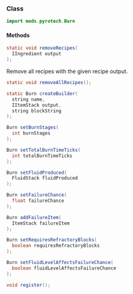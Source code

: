 
### Class

```java
import mods.pyrotech.Burn
```

#### Methods

```java
static void removeRecipes(
  IIngredient output
);
```

Remove all recipes with the given recipe output.

```java
static void removeAllRecipes();
```


```java
static Burn createBuilder(
  string name, 
  IItemStack output, 
  string blockString
);
```

```java
Burn setBurnStages(
  int burnStages
);
```


```java
Burn setTotalBurnTimeTicks(
  int totalBurnTimeTicks
);
```


```java
Burn setFluidProduced(
  FluidStack fluidProduced
);
```


```java
Burn setFailureChance(
  float failureChance
);
```


```java
Burn addFailureItem(
  ItemStack failureItem
);
```


```java
Burn setRequiresRefractoryBlocks(
  boolean requiresRefractoryBlocks
);
```


```java
Burn setFluidLevelAffectsFailureChance(
  boolean fluidLevelAffectsFailureChance
);
```


```java
void register();
```

